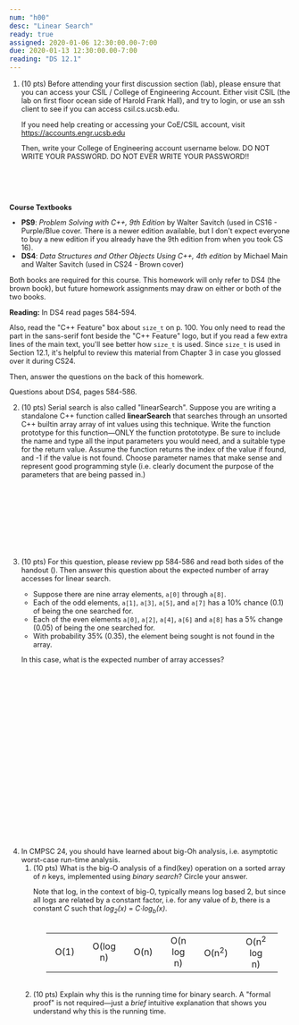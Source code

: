 ```yaml
---
num: "h00"
desc: "Linear Search"
ready: true
assigned: 2020-01-06 12:30:00.00-7:00
due: 2020-01-13 12:30:00.00-7:00
reading: "DS 12.1"
---
```


<style>
table.circleOptionTable { margin-left: auto; margin-right: auto; text-align:center; width:90%; border: none; margin-top: 2em; margin-bottom:2em;}

table.circleOptionTable * td { text-align:center; padding-left: 1em; padding-right:1em; border: none;}
</style>

<div style="font-size:90%; padding-top:0px; margin-top:0px;">

<ol>

<li style="padding-bottom:4em;" markdown="1">
(10 pts) Before attending your first discussion section (lab), please ensure that you can access your CSIL / College of Engineering Account. Either visit CSIL (the lab on first floor ocean side of Harold Frank Hall), and try to login, or use an ssh client to see if you can access csil.cs.ucsb.edu.

If you need help creating or accessing your CoE/CSIL account, visit <https://accounts.engr.ucsb.edu>

Then, write your College of Engineering account username below. DO NOT WRITE YOUR PASSWORD. DO NOT EVER WRITE YOUR PASSWORD!!

</li>

</ol>

<b>Course Textbooks</b>

-   <b>PS9</b>: <i>Problem Solving with C++, 9th Edition </i> by Walter Savitch (used in CS16 - Purple/Blue cover. There is a newer edition available, but I don't expect everyone to buy a new edition if you already have the 9th edition from when you took CS 16).
-   <b>DS4</b>: <i>Data Structures and Other Objects Using C++, 4th edition </i> by Michael Main and Walter Savitch (used in CS24 - Brown cover)

Both books are required for this course. This homework will only refer to DS4 (the brown book), but future homework assignments may draw on either or both of the two books.

<strong>Reading:</strong> In DS4 read pages 584-594.

Also, read the "C++ Feature" box about <code>size_t</code> on p. 100. You only need to read the part in the sans-serif font beside the "C++ Feature" logo, but if you read a few extra lines of the main text, you'll see better how <code>size_t</code> is used. Since <code>size_t</code> is used in Section 12.1, it's helpful to review this material from Chapter 3 in case you glossed over it during CS24.

Then, answer the questions on the back of this homework.

</div>

<div style="font-size:90%">

Questions about DS4, pages 584-586.

<ol start="2">

<li>
(10 pts) Serial search is also called "linearSearch". Suppose you are writing a standalone C++ function called <b>linearSearch</b> that searches through an unsorted C++ builtin array array of int values using this technique. Write the function prototype for this function—ONLY the function protototype. Be sure to include the name and type all the input parameters you would need, and a suitable type for the return value. Assume the function returns the index of the value if found, and -1 if the value is not found. Choose parameter names that make sense and represent good programming style (i.e. clearly document the purpose of the parameters that are being passed in.)

<div style="margin-bottom: 10em;">&nbsp;</div>
<div class="pagebreak"></div>
</li>

<li style="padding-bottom:25em;" markdown="1">
(10 pts) For this question, please review pp 584-586 and read both sides of the handout (<http://www.cs.ucsb.edu/~richert/cs32/misc/h00-handout.pdf>). Then answer this question about the expected number of array accesses for linear search.

* Suppose there are nine array elements, <code>a[0]</code> through <code>a[8]</code>.
* Each of the odd elements, <code>a[1]</code>, <code>a[3]</code>, <code>a[5]</code>, and <code>a[7]</code> has a 10% chance (0.1) of being the one searched for.
* Each of the even elements <code>a[0]</code>, <code>a[2]</code>, <code>a[4]</code>, <code>a[6]</code> and <code>a[8]</code> has a 5% change (0.05) of being the one searched for.
* With probability 35% (0.35), the element being sought is not found in the array.

In this case, what is the expected number of array accesses?

</li>






<li> In CMPSC 24, you should have learned about big-Oh analysis, i.e. asymptotic worst-case run-time analysis.

<ol>
<li style="padding-top:0px; margin-top:0px; margin-bottom:0px; padding-bottom:0em;">
(10 pts) What is the big-O analysis of a find(key) operation on a sorted array of <em>n</em> keys, implemented using <em>binary search</em>? Circle your answer.

Note that log, in the context of big-O, typically means log based 2, but since all logs are related by a constant factor, i.e. for any value of <em>b</em>, there is a constant <em>C</em> such that <span style="white-space:nowrap"><em>log<sub>2</sub>(x)</em> = <em>C·log<sub>b</sub>(x)</em></span>.

<table class="circleOptionTable">
<tbody><tr>
<td> O(1)
</td>
<td> O(log n)
</td>
<td> O(n)
</td>
<td> O(n log n)
</td>
<td> O(n<sup>2</sup>)
</td>
<td> O(n<sup>2</sup> log n)
</td>
<td> O(n<sup>3</sup>)
</td></tr></tbody></table>
</li>

<li style="padding-top:0px; margin-top:0px; margin-bottom:0px; padding-bottom:10em;">
       (10 pts) Explain why this is the running time for binary search. A "formal proof" is not required—just a <em>brief</em> intuitive explanation that shows you understand why this is the running time.
</li>
</ol>
</li>
</ol>

</div>
